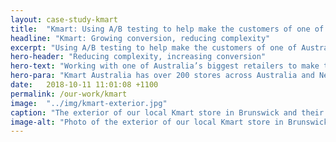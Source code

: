 ```yaml
---
layout: case-study-kmart
title:  "Kmart: Using A/B testing to help make the customers of one of Australia's biggest retailers happier than ever"
headline: "Kmart: Growing conversion, reducing complexity"
excerpt: "Using A/B testing to help make the customers of one of Australia's biggest retailers happier than ever"
hero-header: "Reducing complexity, increasing conversion"
hero-text: "Working with one of Australia’s biggest retailers to make their site more intuitive and useful"
hero-para: "Kmart Australia has over 200 stores across Australia and New Zealand and a growing online business. We’ve been working with their team since 2015 to run a managed service program of conversion rate optimisation and data-driven learning."
date:   2018-10-11 11:01:08 +1100
permalink: /our-work/kmart
image:  "../img/kmart-exterior.jpg"
caption: "The exterior of our local Kmart store in Brunswick and their fairly unfortunately graffiti covered neighbours. The store itself is really very nice though."
image-alt: "Photo of the exterior of our local Kmart store in Brunswick"
---
```


